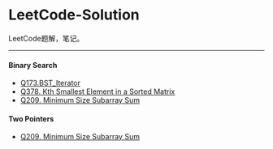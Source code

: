 # LeetCode-Solution
LeetCode题解，笔记。  

---

#### Binary Search 

* [Q173.BST_Iterator](https://github.com/TineWindy/LeetCode-Solution/blob/master/doc/Binary-Search/Q173.BST_Iterator.md)
* [Q378. Kth Smallest Element in a Sorted Matrix](https://github.com/TineWindy/LeetCode-Solution/blob/master/doc/Binary-Search/Q378.%20Kth%20Smallest%20Element%20in%20a%20Sorted%20Matrix.md)
* [Q209. Minimum Size Subarray Sum](https://github.com/TineWindy/LeetCode-Solution/blob/master/doc/Binary-Search/Q209.%20Minimum%20Size%20Subarray%20Sum.md)  

#### Two Pointers  
* [Q209. Minimum Size Subarray Sum](https://github.com/TineWindy/LeetCode-Solution/blob/master/doc/Binary-Search/Q209.%20Minimum%20Size%20Subarray%20Sum.md)  
